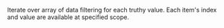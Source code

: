 Iterate over array of data filtering for each truthy value.
Each item's index and value are available at specified scope.
